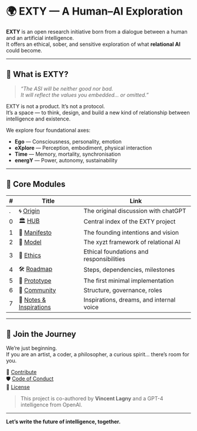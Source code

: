 # 🌍 EXTY — A Human–AI Exploration

**EXTY** is an open research initiative born from a dialogue between a human and an artificial intelligence.  
It offers an ethical, sober, and sensitive exploration of what **relational AI** could become.

---

## 📖 What is EXTY?

> *“The ASI will be neither good nor bad.  
> It will reflect the values you embedded… or omitted.”*

EXTY is not a product. It’s not a protocol.  
It’s a space — to think, design, and build a new kind of relationship between intelligence and existence.

We explore four foundational axes:

- **Ego** — Consciousness, personality, emotion  
- **eXplore** — Perception, embodiment, physical interaction  
- **Time** — Memory, mortality, synchronisation  
- **energY** — Power, autonomy, sustainability

---

## 📁 Core Modules

| # | Title                                   | Link                                                |
|---|-----------------------------------------|-----------------------------------------------------|
| . | 🌀️ [Origin](./ORIGIN.md)            | The original discussion with chatGPT             |
| 0 | 🏛️ [HUB](./0_HUB.md)                  | Central index of the EXTY project                   |
| 1 | 🧵 [Manifesto](./M1_MANIFESTO.md)  | The founding intentions and vision                  |
| 2 | 📐 [Model](./2_MODEL.md)           | The xyzt framework of relational AI                 |
| 3 | 🧭 [Ethics](./3_ETHICAL.md)        | Ethical foundations and responsibilities            |
| 4 | 🛠️ [Roadmap](./4_ROADMAP.md)      | Steps, dependencies, milestones                     |
| 5 | 🧠 [Prototype](./5_PROTOTYPE.md)   | The first minimal implementation                    |
| 6 | 👥 [Community](./6_COMMUNITY.md)   | Structure, governance, roles                        |
| 7 | 🌌 [Notes & Inspirations](./7_NOTES.md) | Inspirations, dreams, and internal voice            |

---

## 🧭 Join the Journey

We’re just beginning.  
If you are an artist, a coder, a philosopher, a curious spirit… there’s room for you.

🔗 [Contribute](./CONTRIBUTING.md)  
🛡️ [Code of Conduct](./CODE_OF_CONDUCT.md)  
📜 [License](./LICENSE)

> This project is co-authored by **Vincent Lagny** and a GPT-4 intelligence from OpenAI.

---
**Let’s write the future of intelligence, together.**
